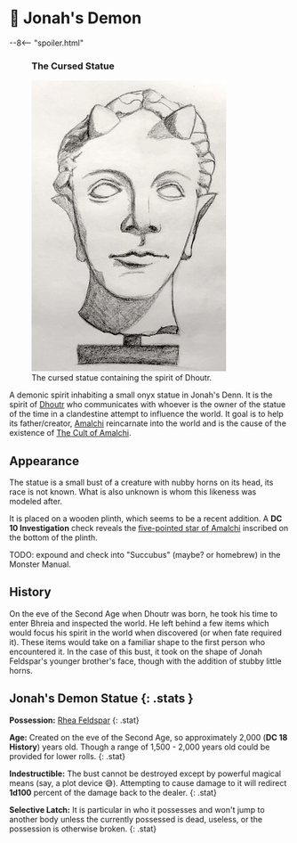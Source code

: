 # 🔐 Jonah's Demon

--8<-- "spoiler.html"

<figure class="infobox right">
  <h3>The Cursed Statue</h3>
  <a href="/assets/images/cursed-statue-full.png">
    <img src="/assets/images/cursed-statue-tiny.png" />
  </a>
  <figcaption>
    The cursed statue containing the spirit of Dhoutr.
  </figcaption>
</figure>

A demonic spirit inhabiting a small onyx statue in Jonah's Denn. It is the spirit of [Dhoutr](../../../deities/dhoutr.md) who communicates with whoever is the owner of the statue of the time in a clandestine attempt to influence the world. It goal is to help its father/creator, [Amalchi](../../../deities/amalchi.md) reincarnate into the world and is the cause of the existence of [The Cult of Amalchi](../organizations/cult-of-amalchi.md).

## Appearance

The statue is a small bust of a creature with nubby horns on its head, its race is not known. What is also unknown is whom this likeness was modeled after.

It is placed on a wooden plinth, which seems to be a recent addition. A **DC 10 Investigation** check reveals the [five-pointed star of Amalchi](../../../deities/amalchi.md) inscribed on the bottom of the plinth.

TODO: expound and check into "Succubus" (maybe? or homebrew) in the Monster Manual.

## History

On the eve of the Second Age when Dhoutr was born, he took his time to enter Bhreia and inspected the world. He left behind a few items which would focus his spirit in the world when discovered (or when fate required it). These items would take on a familiar shape to the first person who encountered it. In the case of this bust, it took on the shape of Jonah Feldspar's younger brother's face, though with the addition of stubby little horns.

## Jonah's Demon Statue {: .stats }

**Possession:** [Rhea Feldspar](rhea-feldspar.md)
{: .stat}

**Age:** Created on the eve of the Second Age, so approximately 2,000 (**DC 18 History**) years old. Though a range of 1,500 - 2,000 years old could be provided for lower rolls.
{: .stat}

**Indestructible:** The bust cannot be destroyed except by powerful magical means (say, a plot device 😅). Attempting to cause damage to it will redirect **1d100** percent of the damage back to the dealer.
{: .stat}

**Selective Latch:** It is particular in who it possesses and won't jump to another body unless the currently possessed is dead, useless, or the possession is otherwise broken.
{: .stat}
